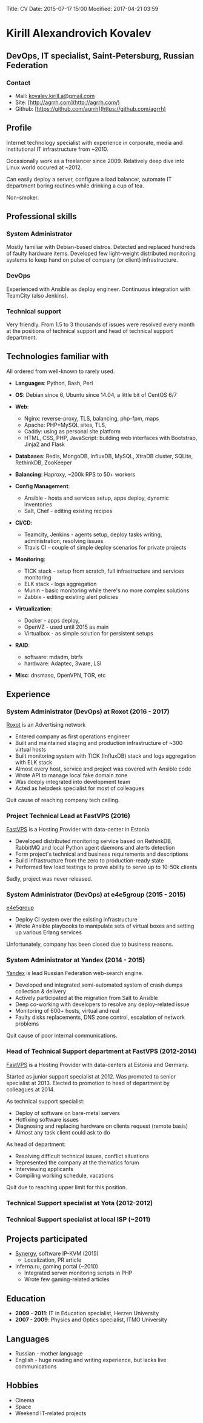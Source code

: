 Title: CV
Date: 2015-07-17 15:00
Modified: 2017-04-21 03:59

# Kirill Alexandrovich Kovalev
## DevOps, IT specialist, Saint-Petersburg, Russian Federation

### Contact
- Mail: [kovalev.kirill.a@gmail.com](mailto:kovalev.kirill.a@gmail.com)
- Site: [http://agrrh.com](http://agrrh.com/)
- Github: [https://github.com/agrrh](https://github.com/agrrh)

## Profile

Internet technology specialist with experience in corporate, media and institutional IT infrastructure from ~2010.

Occasionally work as a freelancer since 2009. Relatively deep dive into Linux world occured at ~2012.

Can easily deploy a server, configure a load balancer, automate IT department boring routines while drinking a cup of tea.

Non-smoker.

## Professional skills

### System Administrator
Mostly familiar with Debian-based distros. Detected and replaced hundreds of faulty hardware items. Developed few light-weight distributed monitoring systems to keep hand on pulse of company (or client) infrastructure.

### DevOps
Experienced with Ansible as deploy engineer. Сontinuous integration with TeamCity (also Jenkins).

### Technical support
Very friendly. From 1.5 to 3 thousands of issues were resolved every month at the positions of technical support and head of technical support department.

## Technologies familiar with

All ordered from well-known to rarely used.

-   **Languages**: Python, Bash, Perl

-   **OS**: Debian since 6, Ubuntu since 14.04, a little bit of CentOS 6/7

-   **Web**:

    -   Nginx: reverse-proxy, TLS, balancing, php-fpm, maps
    -   Apache: PHP+MySQL sites, TLS,
    -   Caddy: using as personal site platform
    -   HTML, CSS, PHP, JavaScript: building web interfaces with Bootstrap, Jinja2 and Flask

-   **Databases**: Redis, MongoDB, InfluxDB, MySQL, XtraDB cluster, SQLite, RethinkDB, ZooKeeper

-   **Balancing**: Haproxy, ~200k RPS to 50+ workers

-   **Config Management**:

    -   Ansible - hosts and services setup, apps deploy, dynamic inventories
    -   Salt, Chef - editing existing recipes

-   **CI/CD**:

    -   Teamcity, Jenkins - agents setup, deploy tasks writing, administration, resolving issues
    -   Travis CI - couple of simple deploy scenarios for private projects

-   **Monitoring**:

    -   TICK stack - setup from scratch, full infrastructure and services monitoring
    -   ELK stack - logs aggregation
    -   Munin - basic monitoring while there's no more complex solutions
    -   Zabbix - editing existing alert policies

-   **Virtualization**:

    -   Docker - apps deploy,
    -   OpenVZ - used until 2015 as main
    -   Virtualbox - as simple solution for persistent setups

-   **RAID**:

    -   software: mdadm, btrfs
    -   hardware: Adaptec, 3ware, LSI

-   **Misc**: dnsmasq, OpenVPN, TOR, etc

## Experience

### System Administrator (DevOps) at Roxot (2016 - 2017)

[Roxot](http://roxot.com/) is an Advertising network

- Entered company as first operations engineer
- Built and maintained staging and production infrastructure of ~300 virtual hosts
- Built monitoring system with TICK (InfluxDB) stack and logs aggregation with ELK stack
- Almost every host, service and project was covered with Ansible code
- Wrote API to manage local fake domain zone
- Was deeply integrated into development team
- Acted as helpdesk specialist for most of colleagues

Quit cause of reaching company tech ceiling.

### Project Technical Lead at FastVPS (2016)

[FastVPS](http://fastvps.ru/) is a Hosting Provider with data-center in Estonia

- Developed distributed monitoring service based on RethinkDB, RabbitMQ and local Python agent daemons and alerts detection
- Form project's technical and business requirements and descriptions
- Build infrastructure from the zero to production-ready state
- Performed few load testings to prove ability to serve up to 10-50k clients

Sadly, project was never released.

### System Administrator (DevOps) at e4e5group (2015 - 2015)

[e4e5group](http://e4e5group.ru/)

- Deploy CI system over the existing infrastructure
- Wrote Ansible playbooks to manipulate sets of virtual boxes and setting up various Erlang services

Unfortunately, company has been closed due to business reasons.

### System Administrator at Yandex (2014 - 2015)

[Yandex](http://www.yandex.ru/) is lead Russian Federation web-search engine.

- Developed and integrated semi-automated system of crash dumps collection & delivery
- Actively participated at the migration from Salt to Ansible
- Deep co-working with developers to resolve any deploy-related issue
- Monitoring of 600+ hosts, virtual and real
- Faulty disks replacements, DNS zone control, escalation of network problems

Quit cause of poor internal communications.

### Head of Technical Support department at FastVPS (2012-2014)

[FastVPS](http://fastvps.ru/) is a Hosting Provider with data-centers at Estonia and Germany.

Started as junior support specialist at 2012.
Was promoted to senior specialist at 2013.
Elected to promotion to head of department by colleagues at 2014.

As technical support specialist:

- Deploy of software on bare-metal servers
- Hotfixing software issues
- Diagnosing and replacing hardware on clients request (remote basis)
- Almost any task client could ask to do

As head of department:

- Resolving difficult technical issues, conflict situations
- Represented the company at the thematics forum
- Interviewing applicants
- Compiling working schedule, vacations

Quit due to reaching upper limit for this position.

### Technical Support specialist at Yota (2012-2012)

### Technical Support specialist at local ISP (~2011)

## Projects participated

- [Synergy](http://synergy-project.org/), software IP-KVM (2015)
    - Localization, PR article
- Inferna.ru, gaming portal (~2010)
    - Integrated server monitoring scripts in PHP
    - Wrote few gaming-related articles

## Education

- __2009 - 2011__: IT in Education specialist, Herzen University
- __2007 - 2009__: Physics and Optics specialist, ITMO University

## Languages

- Russian - mother language
- English - huge reading and writing experience, but lacks live communications

## Hobbies

- Cinema
- Space
- Weekend IT-related projects
